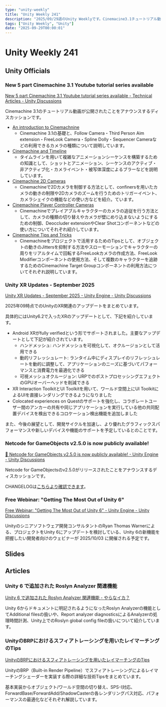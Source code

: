 ```yaml
---
type: "unity-weekly"
title: "Unity Weekly 241"
description: "2025/09/29週のUnity Weeklyです。Cinemacine3.1チュートリアル動画、Unity XR Updates、Netcode for GameObjects v2.5.0などを紹介しています。"
tags: ["Unity Weekly", "Unity"]
date: "2025-09-29T00:00:01"
---
```


# Unity Weekly 241

## Unity Officials

### New 5 part Cinemachine 3.1 Youtube tutorial series available

[New 5 part Cinemachine 3.1 Youtube tutorial series available - Technical Articles - Unity Discussions](https://discussions.unity.com/t/new-5-part-cinemachine-3-1-youtube-tutorial-series-available/1685256)

Cinemachine 3.1のチュートリアル動画が公開されたことをアナウンスするディスカッションです。

- [An introduction to Cinemachnine](https://www.youtube.com/watch?v=XTVzs4B1d7I&list=PLX2vGYjWbI0QiMBrmyzbxZeHepAbhVOJa)
    - Cinemachine 3.1の基礎と、Follow Camera・Third Person Aim extension・FreeLook Camera・Spline Dolly・Sequencer Cameraなどの利用できるカメラの種類について説明しています。
- [Cinemachine and Timeline](https://www.youtube.com/watch?v=Px_H1oyZgGY&list=PLX2vGYjWbI0QiMBrmyzbxZeHepAbhVOJa)
    - タイムラインを用いて複雑なアニメーションシーケンスを構築するための知識として、ショットとアニメーション、シーケンスのアクティブ・非アクティブ化・カメライベント・被写体深度によるブラーなどを説明しています。
- [Cinemachine 2D Cameras](https://www.youtube.com/watch?v=-tUd-bLmoO8&list=PLX2vGYjWbI0QiMBrmyzbxZeHepAbhVOJa) 
    - Cinemachineで2Dカメラを制御する方法として、confinersを用いたカメラの動きの制限や2Dカメラのズームを行うためのトリガーイベント、カメラシェイクの機能などの使い方などを紹介。ています。
- [Cinemachine Player Controller Cameras](https://www.youtube.com/watch?v=u0a1F6BlczE&list=PLX2vGYjWbI0QiMBrmyzbxZeHepAbhVOJa)
    - Cinemachineでプレイアブルキャラクターのカメラの追従を行う方法として、カメラの種類の切り替えやカメラが壁にめり込まないようにするための制御、Deoccluder extensionやClear Shotコンポーネントなどの使い方についてそれぞれ紹介しています。
- [Cinemachine Tips and Tricks](https://www.youtube.com/watch?v=AFU9hsxPLZU&list=PLX2vGYjWbI0QiMBrmyzbxZeHepAbhVOJa)
    - Cinemachineをプロジェクトで活用するためのTipsとして、オブジェクトの動きのJittersを抑制する方法やスローモーションでキャラクターの周りをリアルタイムで回転するFreeLookカメラの作成方法、FreeLook Modifierコンポーネントの使用方法、そして複数のキャラクターを追跡するためのCinemachine Target Groupコンポーネントの利用方法についてそれぞれ説明しています。

### Unity XR Updates - September 2025

[Unity XR Updates - September 2025 - Unity Engine - Unity Discussions](https://discussions.unity.com/t/unity-xr-updates-september-2025/1684847)

2025年09時点でのUnityのXR関連のアップデートをまとめています。

具体的にはUnity6.2で入ったXRのアップデートとして、下記を紹介しています。

- Android XRがfully verifiedという形でサポートされました。主要なアップデートとして下記が紹介されています。
    - ハンドメッシュ: ハンドメッシュを可視化して、オクルージョンとして活用できる
    - 動的リフレッシュレート: ランタイム中にディスプレイのリフレッシュレートを動的に調整して、アプリケーションのニーズに基づいてパフォーマンスと消費電力を最適化できる
    - 可視メッシュオクルージョン: URPでのポストプロセッシングエフェクトのGPUオーバーヘッドを削減できる
- XR Interaction ToolkitとUI Toolkitを用いて、ワールド空間上にUI ToolkitによるUIを直接レンダリングできるようになりました
- Colocated experiences on Questのサポートを強化し、コラボレートユーザー間のアンカーの共有や同じアプリケーションを実行している他の共同配置デバイスを検出できるコロケーション検出機能を追加しました

また、今後の展望として、開発サイクルを加速し、より優れたグラフィックスパフォーマンスや新しいデバイスや機能のサポートを予定しているとのことです。

### Netcode for GameObjects v2.5.0 is now publicly available! 

[🎉 Netcode for GameObjects v2.5.0 is now publicly available! - Unity Engine - Unity Discussions](https://discussions.unity.com/t/netcode-for-gameobjects-v2-5-0-is-now-publicly-available/1679866)

Netcode for GameObjectsのv2.5.0がリリースされたことをアナウンスするディスカッションです。

CHANGELOGは[こちらより確認できます](https://docs.unity3d.com/Packages/com.unity.netcode.gameobjects@2.5/changelog/CHANGELOG.html)。

### Free Webinar: "Getting The Most Out of Unity 6"

[Free Webinar: "Getting The Most Out of Unity 6" - Unity Engine - Unity Discussions](https://discussions.unity.com/t/free-webinar-getting-the-most-out-of-unity-6/1684784)

Unityのシニアソフトウェア開発コンサルタントのRyan Thomas Warnerによる、プロジェクトをUnity 6にアップデートを検討している、Unity 6の新機能を把握したい開発者向けのウェビナーが 2025/10/03 に開催される予定です。

## Slides

## Articles

### Unity 6 で追加された Roslyn Analyzer 関連機能

[Unity 6 で追加された Roslyn Analyzer 関連機能 - やらなイカ？](https://www.nowsprinting.com/entry/2025/09/22/080000)

Unity 6からドキュメントに明記されるようになったRoslyn Analyzerの機能としてAdditional filesの扱いや、Report analyzer diagnosticsによるAnalyzerの処理時間計測、Unity上でのRoslyn global config fileの扱いについて紹介しています。

### UnityのBRPにおけるスフィアトレーシングを用いたレイマーチングのTips

[UnityのBRPにおけるスフィアトレーシングを用いたレイマーチングのTips](https://zenn.dev/koturn/articles/koturn-unity-sphere-tracing-tips)

UnityのBRP（Built-in Render Pipeline）でスフィアトレーシングによるレイマーチングシェーダーを実装する際の詳細な技術Tipsをまとめています。

基本実装からオブジェクト/ワールド空間の切り替え、SPS-I対応、ForwardBase/ForwardAdd/ShadowCasterの各レンダリングパス対応、パフォーマンスの最適化などそれぞれ解説しています。